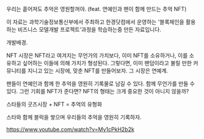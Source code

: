 우리는 흩어져도 추억은 영원할꺼야. 
(feat. 연예인과 팬이 함께 만드는 추억 NFT)

이 자료는 과학기술정보통신부에서 주최하고 한경닷컴에서 운영하는 '블록체인을 활용하는 비즈니스 모델개발 프로젝트'과정을 학습하는중 만든 자료입니다.

개발배경.

NFT 시장은 NFT라고 여겨지는 무언가의 가치보다, 이미 NFT를 소유하거나, 
이를 소유하고 싶어하는 이들에 의해 가치가 형성된다.
그렇다면, 이미 팬덤이라고 불릴 만한 커뮤니티를 지니고 있는 시장에, 맞춘 NFT를 만들어보자.
그 시장은 연예계.

팬들이 연예인과 함께 한 추억을 영원히 기록물로 남길 수 있다.
함께 무언가를 만들 수 있다. 
그런 기회를 NFT가 준다면? 
NFT의 형태는 크게 중요한 것이 아니지 않을까?


스타들의 굿즈시장 + NFT = 추억의 유형화

스타와 함께 블럭을 쌓으며 우리들의 추억을 영원히 기록하자.

https://www.youtube.com/watch?v=My1cPkH2b2k 
